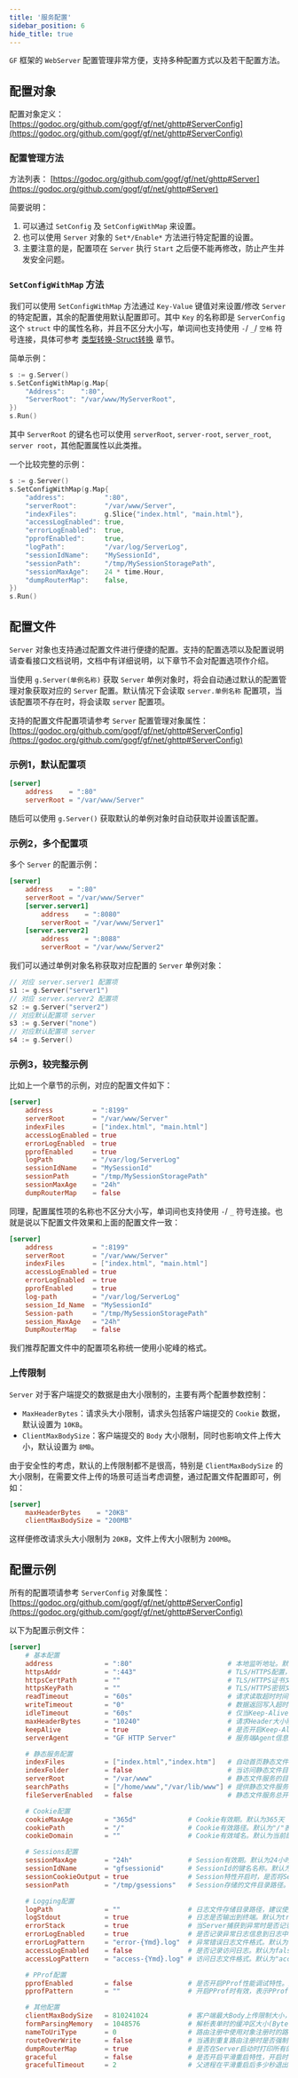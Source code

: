 ```yaml
---
title: '服务配置'
sidebar_position: 6
hide_title: true
---
```


`GF` 框架的 `WebServer` 配置管理非常方便，支持多种配置方式以及若干配置方法。

## 配置对象

配置对象定义： [https://godoc.org/github.com/gogf/gf/net/ghttp#ServerConfig](https://godoc.org/github.com/gogf/gf/net/ghttp#ServerConfig)

### 配置管理方法

方法列表： [https://godoc.org/github.com/gogf/gf/net/ghttp#Server](https://godoc.org/github.com/gogf/gf/net/ghttp#Server)

简要说明：

1. 可以通过 `SetConfig` 及 `SetConfigWithMap` 来设置。
2. 也可以使用 `Server` 对象的 `Set*/Enable*` 方法进行特定配置的设置。
3. 主要注意的是，配置项在 `Server` 执行 `Start` 之后便不能再修改，防止产生并发安全问题。

### `SetConfigWithMap` 方法

我们可以使用 `SetConfigWithMap` 方法通过 `Key-Value` 键值对来设置/修改 `Server` 的特定配置，其余的配置使用默认配置即可。其中 `Key` 的名称即是 `ServerConfig` 这个 `struct` 中的属性名称，并且不区分大小写，单词间也支持使用 `-`/ `_`/ `空格` 符号连接，具体可参考 [类型转换-Struct转换](output/goframe-v1.15-md/核心组件/类型转换/类型转换-Struct转换) 章节。

简单示例：

```go
s := g.Server()
s.SetConfigWithMap(g.Map{
    "Address":    ":80",
    "ServerRoot": "/var/www/MyServerRoot",
})
s.Run()

```

其中 `ServerRoot` 的键名也可以使用 `serverRoot`, `server-root`, `server_root`, `server root`，其他配置属性以此类推。

一个比较完整的示例：

```go
s := g.Server()
s.SetConfigWithMap(g.Map{
    "address":          ":80",
    "serverRoot":       "/var/www/Server",
    "indexFiles":       g.Slice{"index.html", "main.html"},
    "accessLogEnabled": true,
    "errorLogEnabled":  true,
    "pprofEnabled":     true,
    "logPath":          "/var/log/ServerLog",
    "sessionIdName":    "MySessionId",
    "sessionPath":      "/tmp/MySessionStoragePath",
    "sessionMaxAge":    24 * time.Hour,
    "dumpRouterMap":    false,
})
s.Run()

```

## 配置文件

`Server` 对象也支持通过配置文件进行便捷的配置。支持的配置选项以及配置说明请查看接口文档说明，文档中有详细说明，以下章节不会对配置选项作介绍。

当使用 `g.Server(单例名称)` 获取 `Server` 单例对象时，将会自动通过默认的配置管理对象获取对应的 `Server` 配置。默认情况下会读取 `server.单例名称` 配置项，当该配置项不存在时，将会读取 `server` 配置项。

支持的配置文件配置项请参考 `Server` 配置管理对象属性： [https://godoc.org/github.com/gogf/gf/net/ghttp#ServerConfig](https://godoc.org/github.com/gogf/gf/net/ghttp#ServerConfig)

### 示例1，默认配置项

```toml
[server]
    address    = ":80"
    serverRoot = "/var/www/Server"

```

随后可以使用 `g.Server()` 获取默认的单例对象时自动获取并设置该配置。

### 示例2，多个配置项

多个 `Server` 的配置示例：

```toml
[server]
    address    = ":80"
    serverRoot = "/var/www/Server"
    [server.server1]
        address    = ":8080"
        serverRoot = "/var/www/Server1"
    [server.server2]
        address    = ":8088"
        serverRoot = "/var/www/Server2"

```

我们可以通过单例对象名称获取对应配置的 `Server` 单例对象：

```go
// 对应 server.server1 配置项
s1 := g.Server("server1")
// 对应 server.server2 配置项
s2 := g.Server("server2")
// 对应默认配置项 server
s3 := g.Server("none")
// 对应默认配置项 server
s4 := g.Server()

```

### 示例3，较完整示例

比如上一个章节的示例，对应的配置文件如下：

```toml
[server]
    address          = ":8199"
    serverRoot       = "/var/www/Server"
    indexFiles       = ["index.html", "main.html"]
    accessLogEnabled = true
    errorLogEnabled  = true
    pprofEnabled     = true
    logPath          = "/var/log/ServerLog"
    sessionIdName    = "MySessionId"
    sessionPath      = "/tmp/MySessionStoragePath"
    sessionMaxAge    = "24h"
    dumpRouterMap    = false

```

同理，配置属性项的名称也不区分大小写，单词间也支持使用 `-`/ `_` 符号连接。也就是说以下配置文件效果和上面的配置文件一致：

```toml
[server]
    address          = ":8199"
    serverRoot       = "/var/www/Server"
    indexFiles       = ["index.html", "main.html"]
    accessLogEnabled = true
    errorLogEnabled  = true
    pprofEnabled     = true
    log-path         = "/var/log/ServerLog"
    session_Id_Name  = "MySessionId"
    Session-path     = "/tmp/MySessionStoragePath"
    session_MaxAge   = "24h"
    DumpRouterMap    = false

```

我们推荐配置文件中的配置项名称统一使用小驼峰的格式。

### 上传限制

`Server` 对于客户端提交的数据是由大小限制的，主要有两个配置参数控制：

- `MaxHeaderBytes`：请求头大小限制，请求头包括客户端提交的 `Cookie` 数据，默认设置为 `10KB`。
- `ClientMaxBodySize`：客户端提交的 `Body` 大小限制，同时也影响文件上传大小，默认设置为 `8MB`。

由于安全性的考虑，默认的上传限制都不是很高，特别是 `ClientMaxBodySize` 的大小限制，在需要文件上传的场景可适当考虑调整，通过配置文件配置即可，例如：

```toml
[server]
    maxHeaderBytes    = "20KB"
    clientMaxBodySize = "200MB"

```

这样便修改请求头大小限制为 `20KB`，文件上传大小限制为 `200MB`。

## 配置示例

所有的配置项请参考 `ServerConfig` 对象属性： [https://godoc.org/github.com/gogf/gf/net/ghttp#ServerConfig](https://godoc.org/github.com/gogf/gf/net/ghttp#ServerConfig)

以下为配置示例文件：

```toml
[server]
    # 基本配置
    address             = ":80"                        # 本地监听地址。默认":80"
	httpsAddr           = ":443"                       # TLS/HTTPS配置，同时需要配置证书和密钥。默认关闭
	httpsCertPath       = ""                           # TLS/HTTPS证书文件本地路径，建议使用绝对路径。默认关闭
	httpsKeyPath        = ""                           # TLS/HTTPS密钥文件本地路径，建议使用绝对路径。默认关闭
	readTimeout         = "60s"                        # 请求读取超时时间，一般不需要配置。默认为60秒
	writeTimeout        = "0"                          # 数据返回写入超时时间，一般不需要配置。默认不超时（0）
	idleTimeout         = "60s"                        # 仅当Keep-Alive开启时有效，请求闲置时间。默认为60秒
	maxHeaderBytes      = "10240"                      # 请求Header大小限制（Byte）。默认为10KB
	keepAlive           = true                         # 是否开启Keep-Alive功能。默认true
	serverAgent         = "GF HTTP Server"             # 服务端Agent信息。默认为"GF HTTP Server"

    # 静态服务配置
	indexFiles          = ["index.html","index.htm"]   # 自动首页静态文件检索。默认为["index.html", "index.htm"]
	indexFolder         = false                        # 当访问静态文件目录时，是否展示目录下的文件列表。默认关闭，那么请求将返回403
    serverRoot          = "/var/www"                   # 静态文件服务的目录根路径，配置时自动开启静态文件服务。默认关闭
	searchPaths         = ["/home/www","/var/lib/www"] # 提供静态文件服务时额外的文件搜索路径，当根路径找不到时则按照顺序在搜索目录查找。默认关闭
	fileServerEnabled   = false                        # 静态文件服务总开关。默认false

    # Cookie配置
	cookieMaxAge        = "365d"             # Cookie有效期。默认为365天
	cookiePath          = "/"                # Cookie有效路径。默认为"/"表示全站所有路径下有效
	cookieDomain        = ""                 # Cookie有效域名。默认为当前配置Cookie时的域名

	# Sessions配置
	sessionMaxAge       = "24h"              # Session有效期。默认为24小时
	sessionIdName       = "gfsessionid"      # SessionId的键名名称。默认为gfsessionid
	sessionCookieOutput = true               # Session特性开启时，是否将SessionId返回到Cookie中。默认true
	sessionPath         = "/tmp/gsessions"   # Session存储的文件目录路径。默认为当前系统临时目录下的gsessions目录

    # Logging配置
	logPath             = ""                 # 日志文件存储目录路径，建议使用绝对路径。默认为空，表示关闭
    logStdout           = true               # 日志是否输出到终端。默认为true
    errorStack          = true               # 当Server捕获到异常时是否记录堆栈信息到日志中。默认为true
    errorLogEnabled     = true               # 是否记录异常日志信息到日志中。默认为true
    errorLogPattern     = "error-{Ymd}.log"  # 异常错误日志文件格式。默认为"error-{Ymd}.log"
    accessLogEnabled    = false              # 是否记录访问日志。默认为false
    accessLogPattern    = "access-{Ymd}.log" # 访问日志文件格式。默认为"access-{Ymd}.log"

    # PProf配置
	pprofEnabled        = false              # 是否开启PProf性能调试特性。默认为false
	pprofPattern        = ""                 # 开启PProf时有效，表示PProf特性的页面访问路径，对当前Server绑定的所有域名有效。

    # 其他配置
	clientMaxBodySize   = 810241024          # 客户端最大Body上传限制大小，影响文件上传大小(Byte)。默认为8*1024*1024=8MB
	formParsingMemory   = 1048576            # 解析表单时的缓冲区大小(Byte)，一般不需要配置。默认为1024*1024=1MB
	nameToUriType       = 0                  # 路由注册中使用对象注册时的路由生成规则。默认为0
	routeOverWrite      = false              # 当遇到重复路由注册时是否强制覆盖。默认为false，重复路由存在时将会在启动时报错退出
	dumpRouterMap       = true               # 是否在Server启动时打印所有的路由列表。默认为true
	graceful            = false              # 是否开启平滑重启特性，开启时将会在本地增加10000的本地TCP端口用于进程间通信。默认false
    gracefulTimeout     = 2                  # 父进程在平滑重启后多少秒退出，默认2秒。若请求耗时大于该值，可能会导致请求中断
```